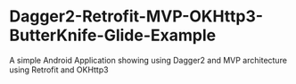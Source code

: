 # Dagger2-Retrofit-MVP-OKHttp3-ButterKnife-Glide-Example
A simple Android Application showing using Dagger2 and MVP architecture using Retrofit and OKHttp3
